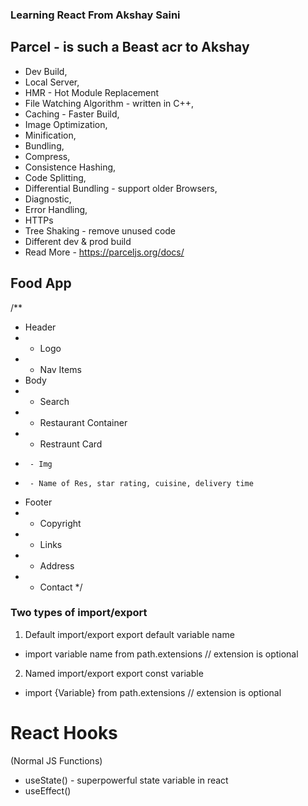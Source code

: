 ### Learning React From Akshay Saini

## Parcel - is such a Beast acr to Akshay

- Dev Build,
- Local Server,
- HMR - Hot Module Replacement
- File Watching Algorithm - written in C++,
- Caching - Faster Build,
- Image Optimization,
- Minification,
- Bundling,
- Compress,
- Consistence Hashing,
- Code Splitting,
- Differential Bundling - support older Browsers,
- Diagnostic,
- Error Handling,
- HTTPs
- Tree Shaking - remove unused code
- Different dev & prod build
- Read More - https://parceljs.org/docs/

## Food App

/\*\*

- Header
- - Logo
- - Nav Items
- Body
- - Search
- - Restaurant Container
- - Restraunt Card
-      - Img
-      - Name of Res, star rating, cuisine, delivery time
- Footer
- - Copyright
- - Links
- - Address
- - Contact
    \*/

### Two types of import/export

1. Default import/export
   export default variable name

- import variable name from path.extensions // extension is optional

2. Named import/export
   export const variable

- import {Variable} from path.extensions // extension is optional

# React Hooks

(Normal JS Functions)

- useState() - superpowerful state variable in react
- useEffect()
